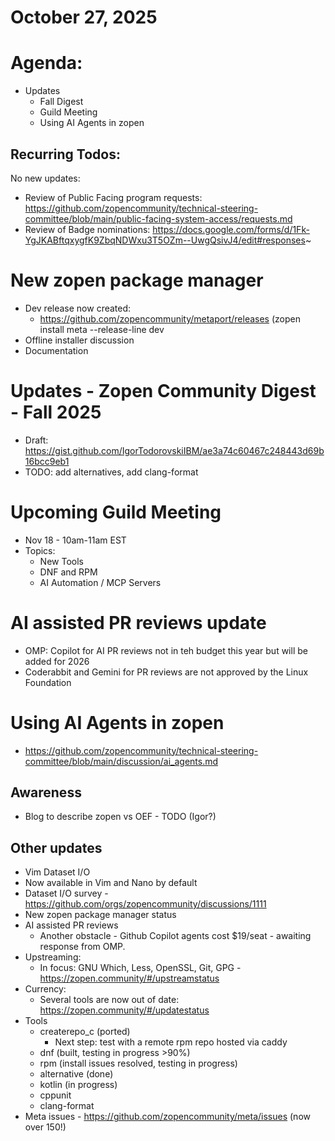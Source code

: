 # October 27, 2025

# Agenda:
* Updates
  * Fall Digest
  * Guild Meeting
  * Using AI Agents in zopen

## Recurring Todos:
No new updates:
* Review of Public Facing program requests: https://github.com/zopencommunity/technical-steering-committee/blob/main/public-facing-system-access/requests.md
* Review of Badge nominations: https://docs.google.com/forms/d/1Fk-YgJKABftqxygfK9ZbqNDWxu3T5OZm--UwgQsivJ4/edit#responses~

# New zopen package manager
* Dev release now created:
  * https://github.com/zopencommunity/metaport/releases (zopen install meta --release-line dev
* Offline installer discussion
* Documentation

# Updates - Zopen Community Digest - Fall 2025
* Draft: https://gist.github.com/IgorTodorovskiIBM/ae3a74c60467c248443d69b16bcc9eb1
* TODO: add alternatives, add clang-format
 
# Upcoming Guild Meeting
* Nov 18 - 10am-11am EST 
* Topics:
  * New Tools
  * DNF and RPM
  * AI Automation / MCP Servers
 
# AI assisted PR reviews update
* OMP: Copilot for AI PR reviews not in teh budget this year but will be added for 2026
* Coderabbit and Gemini for PR reviews are not approved by the Linux Foundation

# Using AI Agents in zopen
* https://github.com/zopencommunity/technical-steering-committee/blob/main/discussion/ai_agents.md

## Awareness
* Blog to describe zopen vs OEF - TODO (Igor?)
 
## Other updates
* Vim Dataset I/O
* Now available in Vim and Nano by default
* Dataset I/O survey - https://github.com/orgs/zopencommunity/discussions/1111
* New zopen package manager status
* AI assisted PR reviews
  * Another obstacle - Github Copilot agents cost $19/seat - awaiting response from OMP.
* Upstreaming:
  * In focus: GNU Which, Less, OpenSSL, Git, GPG - https://zopen.community/#/upstreamstatus
* Currency:
  * Several tools are now out of date: https://zopen.community/#/updatestatus 
* Tools
  * createrepo_c (ported)
    * Next step: test with a remote rpm repo hosted via caddy
  * dnf (built, testing in progress >90%)
  * rpm (install issues resolved, testing in progress)
  * alternative (done)
  * kotlin (in progress)
  * cppunit
  * clang-format
* Meta issues - https://github.com/zopencommunity/meta/issues (now over 150!)
